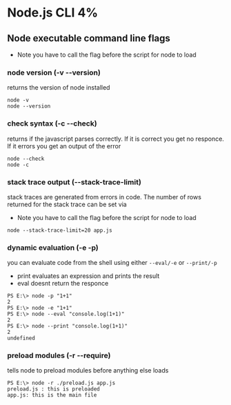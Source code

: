# Node.js CLI 4%

## Node executable command line flags

- Note you have to call the flag before the script for node to load

### node version (-v --version)

returns the version of node installed

``` node
node -v
node --version
```

### check syntax (-c --check)

returns if the javascript parses correctly. If it is correct you get no responce. If it errors you get an output of the error

``` node
node --check
node -c
```

### stack trace output (--stack-trace-limit)

stack traces are generated from errors in code. The number of rows returned for the stack trace can be set via

- Note you have to call the flag before the script for node to load

``` node
node --stack-trace-limit=20 app.js
```

### dynamic evaluation (-e -p)

you can evaluate code from the shell using either `--eval/-e` or `--print/-p`

- print evaluates an expression and prints the result
- eval doesnt return the responce

``` node
PS E:\> node -p "1+1"
2
PS E:\> node -e "1+1"
PS E:\> node --eval "console.log(1+1)"
2
PS E:\> node --print "console.log(1+1)"
2
undefined
```

### preload modules (-r --require)

tells node to preload modules before anything else loads

``` node
PS E:\> node -r ./preload.js app.js
preload.js : this is preloaded
app.js: this is the main file
```

